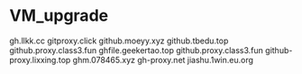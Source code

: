 # VM_upgrade
gh.llkk.cc
gitproxy.click
github.moeyy.xyz
github.tbedu.top
github.proxy.class3.fun
ghfile.geekertao.top
github.proxy.class3.fun
github-proxy.lixxing.top
ghm.078465.xyz
gh-proxy.net
jiashu.1win.eu.org
